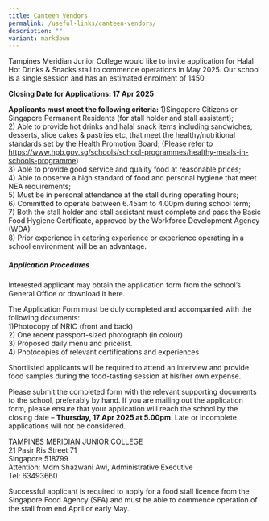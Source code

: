 ```yaml
---
title: Canteen Vendors
permalink: /useful-links/canteen-vendors/
description: ""
variant: markdown
---
```

Tampines Meridian Junior College would like to invite application for Halal Hot Drinks &amp; Snacks stall to commence operations in May 2025. Our school is a single session and has an estimated enrolment of 1450.

**Closing Date for Applications: 17 Apr 2025**

**Applicants must meet the following criteria:**
1)Singapore Citizens or Singapore Permanent Residents (for stall holder and stall assistant);<br>
2) Able to provide hot drinks and halal snack items including sandwiches, desserts, slice cakes &amp; pastries etc, that meet the healthy/nutritional standards set by the Health Promotion Board; (Please refer to https://www.hpb.gov.sg/schools/school-programmes/healthy-meals-in-schools-programme)<br>
3) Able to provide good service and quality food at reasonable prices;<br>
4) Able to observe a high standard of food and personal hygiene that meet NEA requirements;<br> 
5) Must be in personal attendance at the stall during operating hours;<br>
6) Committed to operate between 6.45am to 4.00pm during school term;<br> 
7) Both the stall holder and stall assistant must complete and pass the Basic Food Hygiene Certificate, approved by the Workforce Development Agency (WDA)<br>
8) Prior experience in catering experience or experience operating in a school environment will be an advantage.

##### Application Procedures
Interested applicant may obtain the application form from the school’s General Office or download it here.

The Application Form must be duly completed and accompanied with the following documents:<br>
1)Photocopy of NRIC (front and back)<br>
2) One recent passport-sized photograph (in colour)<br>
3) Proposed daily menu and pricelist.<br>
4) Photocopies of relevant certifications and experiences<br>

Shortlisted applicants will be required to attend an interview and provide food samples during the food-tasting session at his/her own expense.

Please submit the completed form with the relevant supporting documents to the school, preferably by hand. If you are mailing out the application form, please ensure that your application will reach the school by the closing date – **Thursday, 17 Apr 2025 at 5.00pm**. Late or incomplete applications will not be considered.

TAMPINES MERIDIAN JUNIOR COLLEGE<br>
21 Pasir Ris Street 71<br>
Singapore 518799<br>
Attention: Mdm Shazwani Awi, Administrative Executive<br>
Tel: 63493660

Successful applicant is required to apply for a food stall licence from the Singapore Food Agency (SFA) and must be able to commence operation of the stall from end April or early May.